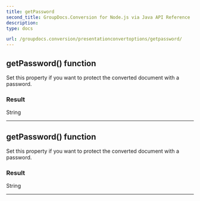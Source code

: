 ```yaml
---
title: getPassword
second_title: GroupDocs.Conversion for Node.js via Java API Reference
description: 
type: docs

url: /groupdocs.conversion/presentationconvertoptions/getpassword/
---
```


## getPassword()  function

 Set this property if you want to protect the converted document with a password.
 

### Result
String


---


## getPassword()  function

 Set this property if you want to protect the converted document with a password.
 

### Result
String


---


